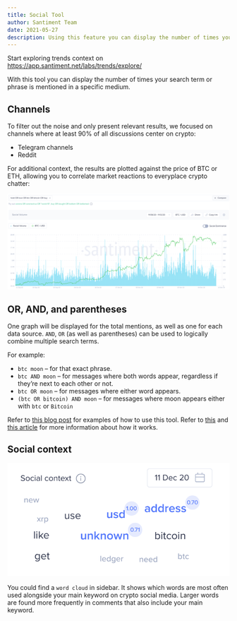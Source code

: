 ```yaml
---
title: Social Tool
author: Santiment Team
date: 2021-05-27
description: Using this feature you can display the number of times your search term is mentioned in a specific medium (e.g. Telegram).
---
```


Start exploring trends context on https://app.santiment.net/labs/trends/explore/

With this tool you can display the number of times your
search term or phrase is mentioned in a specific medium.

## Channels

To filter out the noise and only present relevant results, we focused on channels where at least 90% of all discussions center on crypto:
- Telegram channels
- Reddit

For additional context, the results are plotted against the price of BTC or ETH, allowing you to correlate market reactions to everyplace crypto chatter:

![](search.png)

## OR, AND, and parentheses

One graph will be displayed for the total mentions, as well as one for
each data source. `AND`, `OR` (as well as parentheses) can be used
to logically combine multiple search terms.

For example:

- `btc moon` – for that exact phrase.
- `btc AND moon` – for messages where both words appear, regardless if they’re next to each other or not.
- `btc OR moon` – for messages where either word appears.
- `(btc OR bitcoin) AND moon` – for messages where moon appears either with `btc` or `Bitcoin`


Refer to [this blog post](https://santiment.net/blog/introducing-social-trends/) for examples of how to use this tool.
Refer to [this](/metrics/social-volume/) and [this article](/metrics/sentiment-metrics/) for more information about how it works.

## Social context

![](wordcloud.png)

You could find a `word cloud` in sidebar. It shows which words are most often used alongside your main keyword on crypto social media. Larger words are found more frequently in comments that also include your main keyword.
